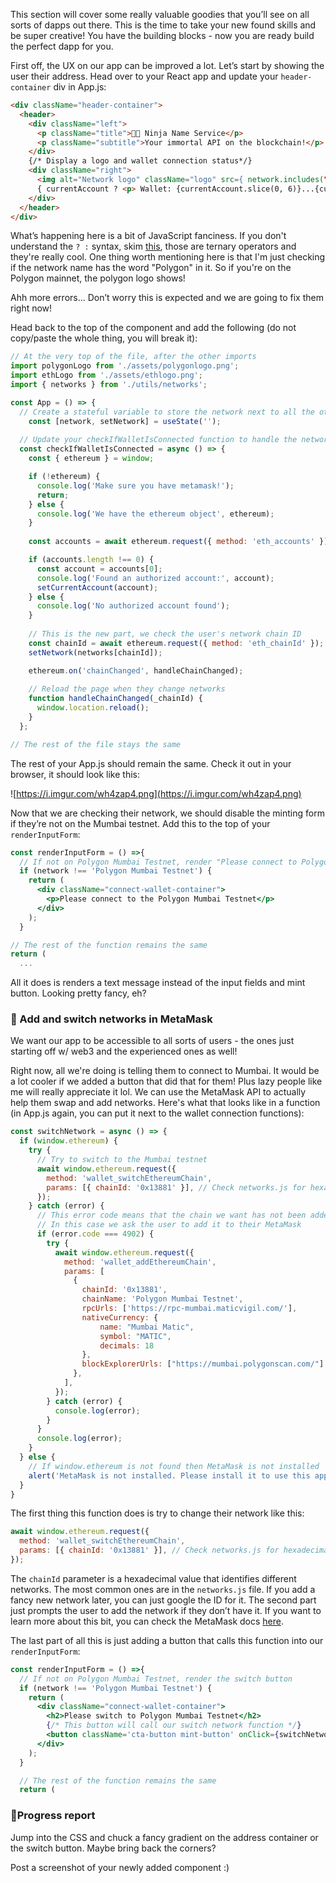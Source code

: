 This section will cover some really valuable goodies that you’ll see on all sorts of dapps out there. This is the time to take your new found skills and be super creative! You have the building blocks - now you are ready build the perfect dapp for you.

First off, the UX on our app can be improved a lot. Let’s start by showing the user their address. Head over to your React app and update your `header-container` div in App.js:

```html
<div className="header-container">
  <header>
    <div className="left">
      <p className="title">🐱‍👤 Ninja Name Service</p>
      <p className="subtitle">Your immortal API on the blockchain!</p>
    </div>
    {/* Display a logo and wallet connection status*/}
    <div className="right">
      <img alt="Network logo" className="logo" src={ network.includes("Polygon") ? polygonLogo : ethLogo} />
      { currentAccount ? <p> Wallet: {currentAccount.slice(0, 6)}...{currentAccount.slice(-4)} </p> : <p> Not connected </p> }
    </div>
  </header>
</div>
```

What’s happening here is a bit of JavaScript fanciness. If you don't understand the `? :`  syntax, skim [this](https://developer.mozilla.org/en-US/docs/Web/JavaScript/Reference/Operators/Conditional_Operator), those are ternary operators and they're really cool. One thing worth mentioning here is that I'm just checking if the network name has the word "Polygon" in it. So if you're on the Polygon mainnet, the polygon logo shows!

Ahh more errors... Don’t worry this is expected and we are going to fix them right now!

Head back to the top of the component and add the following (do not copy/paste the whole thing, you will break it):

```jsx
// At the very top of the file, after the other imports
import polygonLogo from './assets/polygonlogo.png';
import ethLogo from './assets/ethlogo.png';
import { networks } from './utils/networks';

const App = () => {
  // Create a stateful variable to store the network next to all the others
    const [network, setNetwork] = useState('');
  
  // Update your checkIfWalletIsConnected function to handle the network
  const checkIfWalletIsConnected = async () => {
    const { ethereum } = window;

    if (!ethereum) {
      console.log('Make sure you have metamask!');
      return;
    } else {
      console.log('We have the ethereum object', ethereum);
    }
    
    const accounts = await ethereum.request({ method: 'eth_accounts' });

    if (accounts.length !== 0) {
      const account = accounts[0];
      console.log('Found an authorized account:', account);
      setCurrentAccount(account);
    } else {
      console.log('No authorized account found');
    }
    
    // This is the new part, we check the user's network chain ID
    const chainId = await ethereum.request({ method: 'eth_chainId' });
    setNetwork(networks[chainId]);

    ethereum.on('chainChanged', handleChainChanged);
    
    // Reload the page when they change networks
    function handleChainChanged(_chainId) {
      window.location.reload();
    }
  };

// The rest of the file stays the same
```

The rest of your App.js should remain the same. Check it out in your browser, it should look like this:

![https://i.imgur.com/wh4zap4.png](https://i.imgur.com/wh4zap4.png)

Now that we are checking their network, we should disable the minting form if they’re not on the Mumbai testnet. Add this to the top of your `renderInputForm`: 

```jsx
const renderInputForm = () =>{
  // If not on Polygon Mumbai Testnet, render "Please connect to Polygon Mumbai Testnet"
  if (network !== 'Polygon Mumbai Testnet') {
    return (
      <div className="connect-wallet-container">
        <p>Please connect to the Polygon Mumbai Testnet</p>
      </div>
    );
  }

// The rest of the function remains the same
return (	
  ...
```

All it does is renders a text message instead of the input fields and mint button. Looking pretty fancy, eh?

### 🦊 Add and switch networks in MetaMask

We want our app to be accessible to all sorts of users - the ones just starting off w/ web3 and the experienced ones as well!

Right now, all we're doing is telling them to connect to Mumbai. It would be a lot cooler if we added a button that did that for them! Plus lazy people like me will really appreciate it lol. We can use the MetaMask API to actually help them swap and add networks. Here's what that looks like in a function (in App.js again, you can put it next to the wallet connection functions): 

```jsx
const switchNetwork = async () => {
  if (window.ethereum) {
    try {
      // Try to switch to the Mumbai testnet
      await window.ethereum.request({
        method: 'wallet_switchEthereumChain',
        params: [{ chainId: '0x13881' }], // Check networks.js for hexadecimal network ids
      });
    } catch (error) {
      // This error code means that the chain we want has not been added to MetaMask
      // In this case we ask the user to add it to their MetaMask
      if (error.code === 4902) {
        try {
          await window.ethereum.request({
            method: 'wallet_addEthereumChain',
            params: [
              {	
                chainId: '0x13881',
                chainName: 'Polygon Mumbai Testnet',
                rpcUrls: ['https://rpc-mumbai.maticvigil.com/'],
                nativeCurrency: {
                    name: "Mumbai Matic",
                    symbol: "MATIC",
                    decimals: 18
                },
                blockExplorerUrls: ["https://mumbai.polygonscan.com/"]
              },
            ],
          });
        } catch (error) {
          console.log(error);
        }
      }
      console.log(error);
    }
  } else {
    // If window.ethereum is not found then MetaMask is not installed
    alert('MetaMask is not installed. Please install it to use this app: https://metamask.io/download.html');
  } 
}
```

The first thing this function does is try to change their network like this:

```jsx
await window.ethereum.request({
  method: 'wallet_switchEthereumChain',
  params: [{ chainId: '0x13881' }], // Check networks.js for hexadecimal network ids
});
```

The `chainId` parameter is a hexadecimal value that identifies different networks. The most common ones are in the `networks.js` file. If you add a fancy new network later, you can just google the ID for it. The second part just prompts the user to add the network if they don’t have it. If you want to learn more about this bit, you can check the MetaMask docs [here](https://docs.metamask.io/guide/rpc-api.html#unrestricted-methods).

The last part of all this is just adding a button that calls this function into our `renderInputForm`:

```jsx
const renderInputForm = () =>{
  // If not on Polygon Mumbai Testnet, render the switch button
  if (network !== 'Polygon Mumbai Testnet') {
    return (
      <div className="connect-wallet-container">
        <h2>Please switch to Polygon Mumbai Testnet</h2>
        {/* This button will call our switch network function */}
        <button className='cta-button mint-button' onClick={switchNetwork}>Click here to switch</button>
      </div>
    );
  }

  // The rest of the function remains the same
  return (
```

### 🚨Progress report

Jump into the CSS and chuck a fancy gradient on the address container or the switch button. Maybe bring back the corners?  

Post a screenshot of your newly added component :)